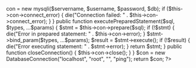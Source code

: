 <?php

class DatabaseConnection {
    private $servername;
    private $username;
    private $password;
    private $db;
    private $con;

    public function __construct($servername, $username, $password, $db) {
        $this->con = new mysqli($servername, $username, $password, $db);

        if ($this->con->connect_error) {
            die("Connection failed: " . $this->con->connect_error);
        }
    }


    public function executePreparedStatement($sql, $types, ...$params) {
        $stmt = $this->con->prepare($sql);

        if (!$stmt) {
            die("Error in prepared statement: " . $this->con->error);
        }
     
        $stmt->bind_param($types, ...$params);

        $result = $stmt->execute();

        if (!$result) {
            die("Error executing statement: " . $stmt->error);
        }

        return $stmt;
    }
    
    public function closeConnection() {
        
        $this->con->close();
    }
}

$con = new DatabaseConnection("localhost", "root", "", "ping");
return $con;

?>
